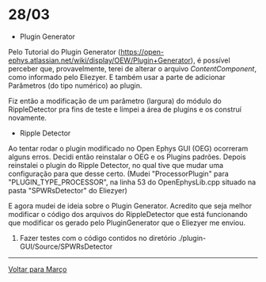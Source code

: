 # 28/03

- Plugin Generator

Pelo Tutorial do Plugin Generator (https://open-ephys.atlassian.net/wiki/display/OEW/Plugin+Generator), é possível perceber que, provavelmente, terei de alterar o arquivo *ContentComponent*, como informado pelo Eliezyer. E também usar a parte de adicionar Parâmetros (do tipo numérico) ao plugin.

Fiz então a modificação de um parâmetro (largura) do módulo do RippleDetector pra fins de teste e limpei a área de plugins e os construí novamente.

- Ripple Detector

Ao tentar rodar o plugin modificado no Open Ephys GUI (OEG) ocorreram alguns erros. Decidi então reinstalar o OEG e os Plugins padrões. Depois reinstalei o plugin do Ripple Detector, no qual tive que mudar uma configuração para que desse certo. (Mudei "ProcessorPlugin" para "PLUGIN_TYPE_PROCESSOR", na linha 53 do OpenEphysLib.cpp situado na pasta "SPWRsDetector" do Eliezyer)

E agora mudei de ideia sobre o Plugin Generator. Acredito que seja melhor modificar o código dos arquivos do RippleDetector que está funcionando que modificar os gerado pelo PluginGenerator que o Eliezyer me enviou.

 1. Fazer testes com o código contidos no diretório ./plugin-GUI/Source/SPWRsDetector
 
****
[Voltar para Março](https://github.com/ramonbhaskara/Open-Lab-Book/edit/master/Diario/Marco)
